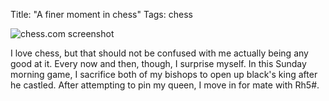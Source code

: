 Title: "A finer moment in chess"
Tags: chess

![chess.com screenshot](/media/uploads/aproudmoment_medium.jpg)

I love chess, but that should not be confused with me actually being any good
at it. Every now and then, though, I surprise myself.
In this Sunday morning game, I sacrifice both of my bishops
to open up black's king after he castled. After attempting
to pin my queen, I move in for mate with Rh5#.


